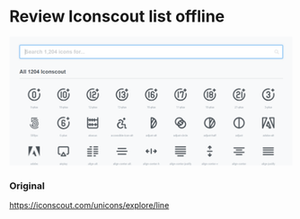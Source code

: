 # Review Iconscout list offline

![Iconscout](/resources/iconscout.png)

### Original 

<https://iconscout.com/unicons/explore/line>
